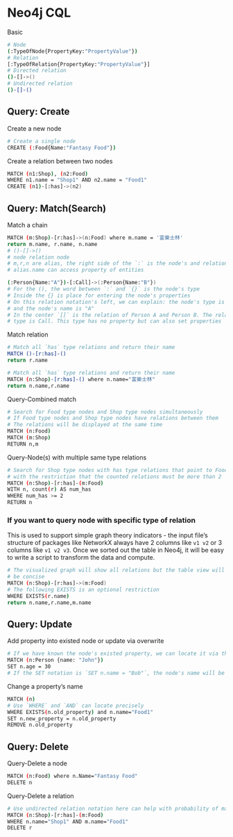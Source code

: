 # Neo4j CQL

Basic

```bash
# Node
(:TypeOfNode{PropertyKey:"PropertyValue"})
# Relation
[:TypeOfRelation{PropertyKey:"PropertyValue"}]
# Directed relation
()-[]->()
# Undirected relation
()-[]-()
```

## Query: Create

Create a new node

```bash
# Create a single node
CREATE (:Food{Name:"Fantasy Food"})
```

Create a relation between two nodes

```bash
MATCH (n1:Shop), (n2:Food)
WHERE n1.name = "Shop1" AND n2.name = "Food1"
CREATE (n1)-[:has]->(n2)
```

## Query: Match(Search)

Match a chain

```bash
MATCH (m:Shop)-[r:has]->(n:Food) where m.name = '富樂士林'
return m.name, r.name, n.name
# ()-[]->()
# node relation node
# m,r,n are alias, the right side of the `:` is the node's and relation's type
# alias.name can access property of entities
```

```bash
(:Person{Name:"A"})-[:Call]->(:Person{Name:"B"})
# For the (), the word between `:` and `{}` is the node's type
# Inside the {} is place for entering the node's properties
# On this relation notation's left, we can explain: the node's type is Person
# and the node's name is "A"
# In the center `[]` is the relation of Person A and Person B. The relation's
# type is Call. This type has no property but can also set properties
```

Match relation

```bash
# Match all `has` type relations and return their name
MATCH ()-[r:has]-()
return r.name

# Match all `has` type relations and return their name
MATCH (n:Shop)-[r:has]-() where n.name="富樂士林"
return n.name,r.name
```

Query-Combined match

```bash
# Search for Food type nodes and Shop type nodes simultaneously
# If Food type nodes and Shop type nodes have relations between them
# The relations will be displayed at the same time
MATCH (n:Food)
MATCH (m:Shop)
RETURN n,m
```

Query-Node(s) with multiple same type relations

```bash
# Search for Shop type nodes with has type relations that point to Food type nodes
# with the restriction that the counted relations must be more than 2
MATCH (n:Shop)-[r:has]-(m:Food)
WITH n, count(r) AS num_has
WHERE num_has >= 2
RETURN n
```

### If you want to query node with specific type of relation

This is used to support simple graph theory indicators - the input file’s structure of packages like NetworkX always have 2 columns like `v1 v2` or 3 columns like `v1 v2 v3`. Once we sorted out the table in Neo4j, it will be easy to write a script to transform the data and compute.

```bash
# The visualized graph will show all relations but the table view will
# be concise
MATCH (n:Shop)-[r:has]->(m:Food)
# The following EXISTS is an optional restriction
WHERE EXISTS(r.name)
return n.name,r.name,m.name
```

## Query: Update

Add property into existed node or update via overwrite

```bash
# If we have known the node's existed property, we can locate it via this property
MATCH (n:Person {name: "John"})
SET n.age = 30
# If the SET notation is `SET n.name = "Bob"`, the node's name will be changed
```

Change a property’s name

```bash
MATCH (n)
# Use `WHERE` and `AND` can locate precisely
WHERE EXISTS(n.old_property) and n.name="Food1"
SET n.new_property = n.old_property
REMOVE n.old_property
```

## Query: Delete

Query-Delete a node

```bash
MATCH (n:Food) where n.Name="Fantasy Food"
DELETE n
```

Query-Delete a relation

```bash
# Use undirected relation notation here can help with probability of matching
MATCH (n:Shop)-[r:has]-(m:Food)
WHERE n.name="Shop1" AND m.name="Food1"
DELETE r
```
